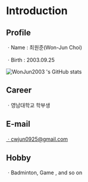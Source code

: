 # Introduction

## Profile
ㆍName : 최원준(Won-Jun Choi)

ㆍBirth : 2003.09.25

![WonJun2003 's GitHub stats](https://github-readme-stats.vercel.app/api?username=WonJun2003&show_icons=true&theme=tokyonight)

## Career
ㆍ영남대학교 학부생

## E-mail
ㆍcwjun0925@gmail.com

## Hobby
ㆍBadminton, Game , and so on
